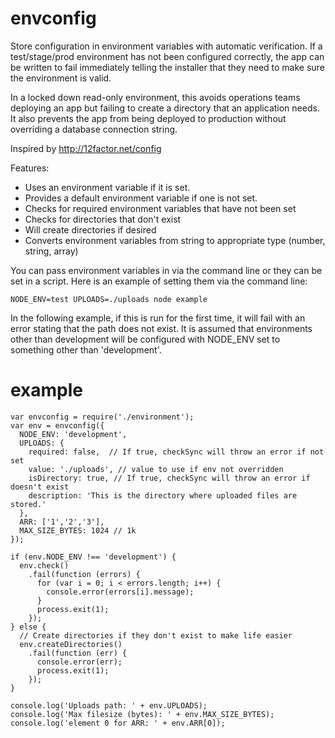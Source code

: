 # envconfig
Store configuration in environment variables with automatic verification. If a test/stage/prod environment has not been configured correctly, the app can be written to fail immediately telling the installer that they need to make sure the environment is valid.

In a locked down read-only environment, this avoids operations teams deploying an app but failing to create a directory that an application needs. It also prevents the app from being deployed to production without overriding a database connection string.

Inspired by http://12factor.net/config

Features:

* Uses an environment variable if it is set.
* Provides a default environment variable if one is not set.
* Checks for required environment variables that have not been set
* Checks for directories that don't exist
* Will create directories if desired
* Converts environment variables from string to appropriate type (number, string, array)

You can pass environment variables in via the command line or they can be set in a script. Here is an example of setting them via the command line:

    NODE_ENV=test UPLOADS=./uploads node example

In the following example, if this is run for the first time, it will fail with an error stating that the path does not exist. It is assumed that environments other than development will be configured with NODE_ENV set to something other than 'development'.


# example
    var envconfig = require('./environment');
    var env = envconfig({
      NODE_ENV: 'development',
      UPLOADS: {
        required: false,  // If true, checkSync will throw an error if not set
        value: './uploads', // value to use if env not overridden
        isDirectory: true, // If true, checkSync will throw an error if doesn't exist
        description: 'This is the directory where uploaded files are stored.'
      },
      ARR: ['1','2','3'],
      MAX_SIZE_BYTES: 1024 // 1k
    });
    
    if (env.NODE_ENV !== 'development') {
      env.check()
        .fail(function (errors) {
          for (var i = 0; i < errors.length; i++) {
            console.error(errors[i].message);
          }
          process.exit(1);
        });
    } else {
      // Create directories if they don't exist to make life easier
      env.createDirectories()
        .fail(function (err) {
          console.error(err);
          process.exit(1);
        });
    }
    
    console.log('Uploads path: ' + env.UPLOADS);
    console.log('Max filesize (bytes): ' + env.MAX_SIZE_BYTES);
    console.log('element 0 for ARR: ' + env.ARR[0]);

